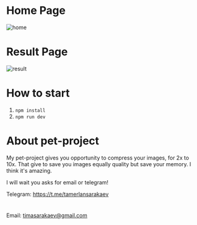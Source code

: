 # Home Page
![home](https://github.com/tamerlansarakaev/image-compressor/assets/96797238/994ec870-ab93-45c0-ae64-256d1057938e)

# Result Page
![result](https://github.com/tamerlansarakaev/image-compressor/assets/96797238/bc6042a3-d992-488f-bef8-b70f486e72df)

# How to start
1. ```npm install```
2. ```npm run dev```

# About pet-project

My pet-project gives you opportunity to compress your images, for 2x to 10x. That give to save you images equally quality but save your memory.
I think it's amazing.

I will wait you asks for email or telegram!

Telegram: https://t.me/tamerlansarakaev
#
Email: timasarakaev@gmail.com
